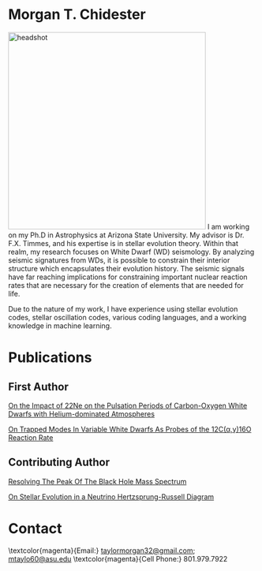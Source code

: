 # Morgan T. Chidester
[comment]: # " test![pic](./Morgan_headshot.jpg | width=100)"

<img src="Morgan_headshot.jpg" alt="headshot" width="400"/>
I am working on my Ph.D in Astrophysics at Arizona State University.
My advisor is Dr. F.X. Timmes, and his expertise is in stellar evolution theory.  Within that realm, my research focuses on White Dwarf (WD) seismology. 
By analyzing seismic signatures from WDs, it is possible to constrain their interior structure which encapsulates their evolution history.  The seismic signals have far reaching implications for constraining important nuclear reaction rates that are necessary for the creation of elements that are needed for life.

Due to the nature of my work, I have experience using stellar evolution codes, stellar oscillation codes, various coding languages, and a working knowledge in machine learning.


# Publications
## First Author

[On the Impact of 22Ne on the Pulsation Periods of Carbon-Oxygen White Dwarfs with Helium-dominated Atmospheres](https://ui.adsabs.harvard.edu/abs/2021ApJ...910...24C/abstract)

[On Trapped Modes In Variable White Dwarfs As Probes of the 12C(α,γ)16O Reaction Rate](https://ui.adsabs.harvard.edu/abs/2022AAS...24041505C/abstract)

## Contributing Author
[Resolving The Peak Of The Black Hole Mass Spectrum
](https://ui.adsabs.harvard.edu/abs/2022arXiv220809624F/abstract)

[On Stellar Evolution in a Neutrino Hertzsprung-Russell Diagram](https://ui.adsabs.harvard.edu/abs/2020ApJ...893..133F/abstract)

# Contact
\textcolor{magenta}{Email:} taylormorgan32@gmail.com; mtaylo60@asu.edu
\textcolor{magenta}{Cell Phone:} 801.979.7922
